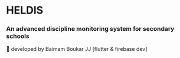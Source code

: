 # HELDIS
### An advanced discipline monitoring system for secondary schools


🚩 developed by Baimam Boukar JJ [flutter & firebase dev]
